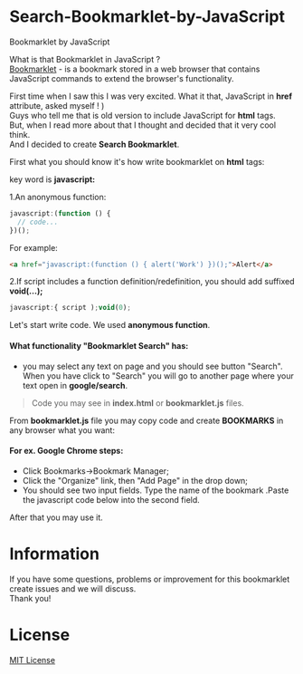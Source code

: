 Search-Bookmarklet-by-JavaScript
================================

Bookmarklet by JavaScript


What is that Bookmarklet in JavaScript ? <br/>
[Bookmarklet](http://en.wikipedia.org/wiki/Bookmarklet) - is a bookmark stored in a web browser that contains JavaScript commands to extend the browser's functionality.

First time when I saw this I was very excited. What it that, JavaScript in **href** attribute, asked myself ! )<br/>
Guys who tell me that is old version to include JavaScript for **html** tags. <br/>
But, when I read more about that I thought and decided that it very cool think.<br/>
And I decided to create **Search Bookmarklet**.<br/>

First what you should know it's how write bookmarklet on **html** tags:<br/>

key word is **javascript:**<br/>

1.An anonymous function:
```javascript
javascript:(function () {
  // code...
})();
```
For example:
```html
<a href="javascript:(function () { alert('Work') })();">Alert</a>
```
2.If script includes a function definition/redefinition, you should add suffixed **void(...);**
```javascript
javascript:{ script );void(0);
```

Let's start write code. We used **anonymous function**.<br/>

#### What functionality "Bookmarklet Search" has:
- you may select any text on page and you should see button "Search". When you have click to "Search" you will go to another page where your text open in **google/search**.

> Code you may see in **index.html** or **bookmarklet.js** files.

From **bookmarklet.js** file you may copy code and create **BOOKMARKS** in any browser what you want:<br/>
#### For ex. Google Chrome steps:
- Click Bookmarks->Bookmark Manager;
- Click the "Organize" link, then "Add Page" in the drop down;
- You should see two input fields. Type the name of the bookmark .Paste the javascript code below into the second field.

After that you may use it.

Information
============
If you have some questions, problems or improvement for this bookmarklet create issues and we will discuss.<br/>
Thank you!

License
========
[MIT License](http://opensource.org/licenses/mit-license.php)
